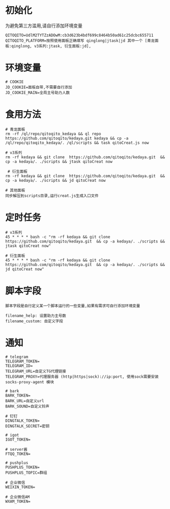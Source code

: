 # 初始化

为避免第三方滥用,请自行添加环境变量

    QITOQITO=UdlM2TYTZzADOwM:cb3d623b4bdf699c8464b50ad61c25dcbc655711
    QITOQITO_PLATFORM=按照使用面板正确填写 qinglong|jtask|jd 其中一个 [青龙面板:qinglong, v3系列:jtask, 衍生面板:jd],
# 环境变量
	# COOKIE
	JD_COOKIE=面板自带,不需要自行添加
	JD_COOKIE_MAIN=全局主号助力人数

# 食用方法
    # 青龙面板
	rm -rf /ql/repo/qitoqito_kedaya && ql repo https://github.com/qitoqito/kedaya.git kedaya && cp -a /ql/repo/qitoqito_kedaya/. /ql/scripts && task qitoCreat.js now
   
    # v3系列
    rm -rf kedaya && git clone  https://github.com/qitoqito/kedaya.git  && cp -a kedaya/. ./scripts && jtask qitoCreat now
    
     # 衍生面板
    rm -rf kedaya && git clone  https://github.com/qitoqito/kedaya.git  && cp -a kedaya/. ./scripts && jd qitoCreat now
    
    # 其他面板
    同步解压到scripts目录,运行creat.js生成入口文件

# 定时任务
    # v3系列
    45 * * * * bash -c "rm -rf kedaya && git clone  https://github.com/qitoqito/kedaya.git  && cp -a kedaya/. ./scripts && jtask qitoCreat now"
    
    # 衍生面板
    45 * * * * bash -c "rm -rf kedaya && git clone  https://github.com/qitoqito/kedaya.git  && cp -a kedaya/. ./scripts && jd qitoCreat now"


# 脚本字段
    脚本字段是自行定义某一个脚本运行的一些变量,如果有需求可自行添加环境变量
    
    filename_help: 设置助力主号数
    filename_custom: 自定义字段
    
    


# 通知

	# telegram
	TELEGRAM_TOKEN=
	TELEGRAM_ID=
	TELEGRAM_URL=自定义TG代理链接
	TELEGRAM_PROXY=代理服务器 (http|https|sock)://ip:port, 使用sock需要安装 socks-proxy-agent 模块

	# bark
	BARK_TOKEN=
	BARK_URL=自定义url
	BARK_SOUND=自定义铃声

	# 钉钉
	DINGTALK_TOKEN=
	DINGTALK_SECRET=密钥

	# igot
	IGOT_TOKEN=

	# server酱
	FTQQ_TOKEN=

	# pushplus
	PUSHPLUS_TOKEN=
	PUSHPLUS_TOPIC=群组

	# 企业微信
	WEIXIN_TOKEN=

	# 企业微信AM
	WXAM_TOKEN=
